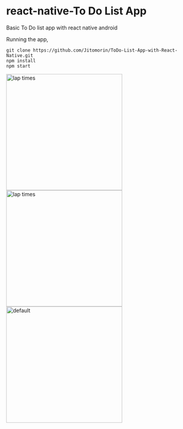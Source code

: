 # react-native-To Do List App
Basic To Do list app with react native android

Running the app,
```
git clone https://github.com/Jitomorin/ToDo-List-App-with-React-Native.git
npm install
npm start
```
<img width="310" alt="lap times" src="https://user-images.githubusercontent.com/61651516/174572836-53cd5c84-0212-4dbf-8780-3eafa5d3fcdf.jpg">  <img width="310" alt="lap times" src="https://user-images.githubusercontent.com/61651516/174572827-d8fd9c82-36ad-41a6-9216-fd0d540a54fe.jpg"> <img width="310" alt="default" src="https://user-images.githubusercontent.com/61651516/174572808-d5baf22b-6356-4cb7-b6c8-029c714b3429.jpg">

